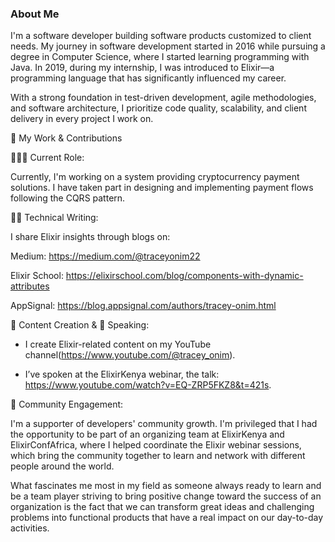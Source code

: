 ### About Me

I'm a software developer building software products customized to client needs. My journey in software development started in 2016 while pursuing a degree in Computer Science, where I started learning programming with Java. In 2019, during my internship, I was introduced to Elixir—a programming language that has significantly influenced my career.

With a strong foundation in test-driven development, agile methodologies, and software architecture, I prioritize code quality, scalability, and client delivery in every project I work on.

🔹 My Work & Contributions

👩🏽‍💻 Current Role: 

Currently, I'm working on a system providing cryptocurrency payment solutions. I have taken part in designing and implementing payment flows following the CQRS pattern.

✍🏽 Technical Writing: 

I share Elixir insights through blogs on:

Medium: https://medium.com/@traceyonim22

Elixir School: https://elixirschool.com/blog/components-with-dynamic-attributes

AppSignal: https://blog.appsignal.com/authors/tracey-onim.html

 🎥 Content Creation & 🎤 Speaking:

 - I create Elixir-related content on my YouTube channel(https://www.youtube.com/@tracey_onim).

 - I’ve spoken at the ElixirKenya webinar, the talk: https://www.youtube.com/watch?v=EQ-ZRP5FKZ8&t=421s.

👥 Community Engagement:

I'm a supporter of developers' community growth. I'm privileged that I had the opportunity to be part of an organizing team at ElixirKenya and ElixirConfAfrica, where I helped coordinate the Elixir webinar sessions, which bring the community together to learn and network with different people around the world.

What fascinates me most in my field as someone always ready to learn and be a team player striving to bring positive change toward the success of an organization is the fact that we can transform great ideas and challenging problems into functional products that have a real impact on our day-to-day activities.
